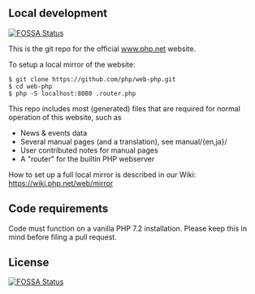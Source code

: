 ## Local development
[![FOSSA Status](https://app.fossa.com/api/projects/git%2Bgithub.com%2Frlfagan%2Fweb-php.svg?type=shield)](https://app.fossa.com/projects/git%2Bgithub.com%2Frlfagan%2Fweb-php?ref=badge_shield)


This is the git repo for the official www.php.net website.

To setup a local mirror of the website:

    $ git clone https://github.com/php/web-php.git
	$ cd web-php
	$ php -S localhost:8080 .router.php


This repo includes most (generated) files that are required for normal
operation of this website, such as

 - News & events data
 - Several manual pages (and a translation), see manual/{en,ja}/
 - User contributed notes for manual pages
 - A "router" for the builtin PHP webserver

How to set up a full local mirror is described in our Wiki:
https://wiki.php.net/web/mirror

## Code requirements

Code must function on a vanilla PHP 7.2 installation. 
Please keep this in mind before filing a pull request.


## License
[![FOSSA Status](https://app.fossa.com/api/projects/git%2Bgithub.com%2Frlfagan%2Fweb-php.svg?type=large)](https://app.fossa.com/projects/git%2Bgithub.com%2Frlfagan%2Fweb-php?ref=badge_large)
